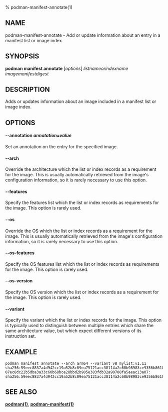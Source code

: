 % podman-manifest-annotate(1)

## NAME
podman\-manifest\-annotate - Add or update information about an entry in a manifest list or image index

## SYNOPSIS
**podman manifest annotate** [*options*] *listnameorindexname* *imagemanifestdigest*

## DESCRIPTION

Adds or updates information about an image included in a manifest list or image index.

## OPTIONS

#### **--annotation** *annotation=value*

Set an annotation on the entry for the specified image.

#### **--arch**

Override the architecture which the list or index records as a requirement for
the image.  This is usually automatically retrieved from the image's
configuration information, so it is rarely necessary to use this option.


#### **--features**

Specify the features list which the list or index records as requirements for
the image.  This option is rarely used.

#### **--os**

Override the OS which the list or index records as a requirement for the image.
This is usually automatically retrieved from the image's configuration
information, so it is rarely necessary to use this option.

#### **--os-features**

Specify the OS features list which the list or index records as requirements
for the image.  This option is rarely used.

#### **--os-version**

Specify the OS version which the list or index records as a requirement for the
image.  This option is rarely used.

#### **--variant**

Specify the variant which the list or index records for the image.  This option
is typically used to distinguish between multiple entries which share the same
architecture value, but which expect different versions of its instruction set.

## EXAMPLE

```
podman manifest annotate --arch arm64 --variant v8 mylist:v1.11 sha256:59eec8837a4d942cc19a52b8c09ea75121acc38114a2c68b98983ce9356b8610
07ec8dc22b5dba3a33c60b68bce28bbd2b905e383fdb32a90708fa5eeac13a07: sha256:59eec8837a4d942cc19a52b8c09ea75121acc38114a2c68b98983ce9356b8610
```

## SEE ALSO
**[podman(1)](podman.1.md)**, **[podman-manifest(1)](podman-manifest.1.md)**
